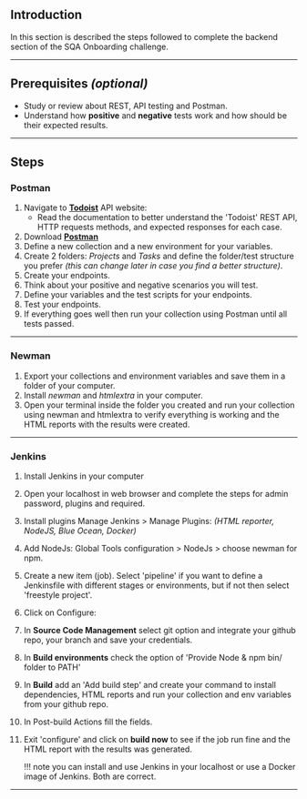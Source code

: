 ## **Introduction**

In this section is described the steps followed to complete the backend section of the SQA Onboarding challenge.
___
## **Prerequisites** *(optional)*
* Study or review about REST, API testing and Postman.
* Understand how **positive** and **negative** tests work and how should be their expected results.
___
## **Steps**

### **Postman**

1. Navigate to [**Todoist**](https://developer.todoist.com/rest/v1/#overview) API website:
   * Read the documentation to better understand the 'Todoist' REST API, HTTP requests methods, and expected responses for each case.
2. Download [**Postman**](https://www.postman.com/downloads)
3. Define a new collection and a new environment for your variables.
4. Create 2 folders: *Projects* and *Tasks* and define the folder/test structure you prefer *(this can change later in case you find a better structure)*.
5. Create your endpoints.
6. Think about your positive and negative scenarios you will test.
7. Define your variables and the test scripts for your endpoints.
8. Test your endpoints.
9. If everything goes well then run your collection using Postman until all tests passed. 
___
### **Newman**

1. Export your collections and environment variables and save them in a folder of your computer.
2. Install *newman* and *htmlextra* in your computer.
3. Open your terminal inside the folder you created and run your collection using newman and htmlextra to verify everything is working and the HTML reports with the results were created.
___
### **Jenkins**

1. Install Jenkins in your computer
2. Open your localhost in web browser and complete the steps for admin password, plugins and required.
3. Install plugins Manage Jenkins > Manage Plugins: *(HTML reporter, NodeJS, Blue Ocean, Docker)*
4. Add NodeJs: Global Tools configuration > NodeJs > choose newman for npm.
5. Create a new item (job). Select 'pipeline' if you want to define a Jenkinsfile with different stages or environments, but if not then select 'freestyle project'.
6. Click on Configure:
7. In **Source Code Management** select git option and integrate your github repo, your branch and save your credentials.
8. In **Build environments** check the option of 'Provide Node & npm bin/ folder to PATH'
9. In **Build** add an 'Add build step' and create your command to install dependencies, HTML reports and run your collection and env variables from your github repo.
10. In Post-build Actions fill the fields. 
11. Exit 'configure' and click on **build now** to see if the job run fine and the HTML report with the results was generated.


    !!! note
        you can install and use Jenkins in your localhost or use a Docker image of Jenkins. Both are correct.
___